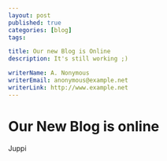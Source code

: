 ```yaml
---
layout: post
published: true
categories: [blog]
tags: 

title: Our new Blog is Online
description: It's still working ;)

writerName: A. Nonymous
writerEmail: anonymous@example.net
writerLink: http://www.example.net
---
```


# Our New Blog is online

Juppi
